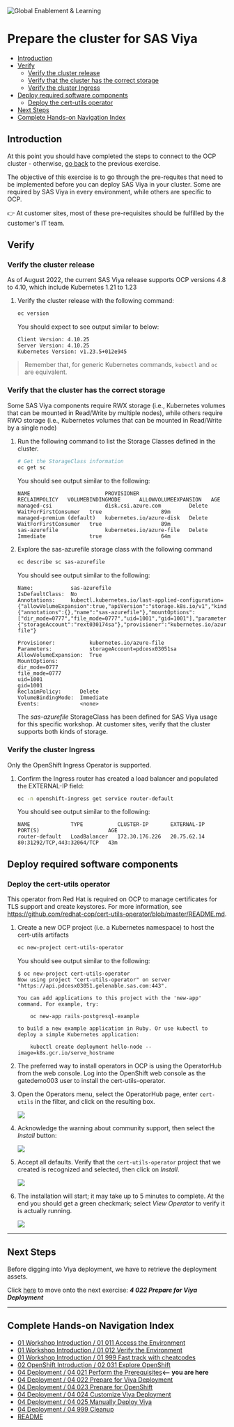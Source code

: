 ![Global Enablement & Learning](https://gelgitlab.race.sas.com/GEL/utilities/writing-content-in-markdown/-/raw/master/img/gel_banner_logo_tech-partners.jpg)

# Prepare the cluster for SAS Viya

* [Introduction](#introduction)
* [Verify](#verify)
  * [Verify the cluster release](#verify-the-cluster-release)
  * [Verify that the cluster has the correct storage](#verify-that-the-cluster-has-the-correct-storage)
  * [Verify the cluster Ingress](#verify-the-cluster-ingress)
* [Deploy required software components](#deploy-required-software-components)
  * [Deploy the cert-utils operator](#deploy-the-cert-utils-operator)
* [Next Steps](#next-steps)
* [Complete Hands-on Navigation Index](#complete-hands-on-navigation-index)

## Introduction

At this point you should have completed the steps to connect to the OCP cluster - otherwise, [go back](/02_OpenShift_Introduction/02_031_Explore_OpenShift.md) to the previous exercise.

The objective of this exercise is to go through the pre-requites that need to be implemented before you can deploy SAS Viya in your cluster. Some are required by SAS Viya in every environment, while others are specific to OCP.

&#128073; At customer sites, most of these pre-requisites should be fulfilled by the customer's IT team.

## Verify

### Verify the cluster release

As of August 2022, the current SAS Viya release supports OCP versions 4.8 to 4.10, which include Kubernetes 1.21 to 1.23

1. Verify the cluster release with the following command:

    ```bash
    oc version
    ```

    You should expect to see output similar to below:

    ```log
    Client Version: 4.10.25
    Server Version: 4.10.25
    Kubernetes Version: v1.23.5+012e945
    ```

> Remember that, for generic Kubernetes commands, `kubectl` and `oc` are equivalent.

### Verify that the cluster has the correct storage

Some SAS Viya components require RWX storage (i.e., Kubernetes volumes that can be mounted in Read/Write by multiple nodes), while others require RWO storage (i.e., Kubernetes volumes that can be mounted in Read/Write by a single node)

1. Run the following command to list the Storage Classes defined in the cluster.

    ```bash
    # Get the StorageClass information
    oc get sc
    ```

    You should see output similar to the following:

    ```log
    NAME                        PROVISIONER                RECLAIMPOLICY   VOLUMEBINDINGMODE      ALLOWVOLUMEEXPANSION   AGE
    managed-csi                 disk.csi.azure.com         Delete          WaitForFirstConsumer   true                   89m
    managed-premium (default)   kubernetes.io/azure-disk   Delete          WaitForFirstConsumer   true                   89m
    sas-azurefile               kubernetes.io/azure-file   Delete          Immediate              true                   64m
    ```

1. Explore the sas-azurefile storage class with the following command

    ```sh
    oc describe sc sas-azurefile
    ```

    You should see output similar to the following:

    ```log
    Name:            sas-azurefile
    IsDefaultClass:  No
    Annotations:     kubectl.kubernetes.io/last-applied-configuration={"allowVolumeExpansion":true,"apiVersion":"storage.k8s.io/v1","kind":"StorageClass","metadata":{"annotations":{},"name":"sas-azurefile"},"mountOptions":["dir_mode=0777","file_mode=0777","uid=1001","gid=1001"],"parameters":{"storageAccount":"rext030174sa"},"provisioner":"kubernetes.io/azure-file"}

    Provisioner:           kubernetes.io/azure-file
    Parameters:            storageAccount=pdcesx03051sa
    AllowVolumeExpansion:  True
    MountOptions:
    dir_mode=0777
    file_mode=0777
    uid=1001
    gid=1001
    ReclaimPolicy:      Delete
    VolumeBindingMode:  Immediate
    Events:             <none>
    ```

    The *sas-azurefile* StorageClass has been defined for SAS Viya usage for this specific workshop. At customer sites, verify that the cluster supports both kinds of storage.

### Verify the cluster Ingress

Only the OpenShift Ingress Operator is supported.

1. Confirm the Ingress router has created a load balancer and populated the EXTERNAL-IP field:

    ```bash
    oc -n openshift-ingress get service router-default
    ```

    You should see output similar to the following:

    ```log
    NAME             TYPE           CLUSTER-IP       EXTERNAL-IP   PORT(S)                      AGE
    router-default   LoadBalancer   172.30.176.226   20.75.62.14   80:31292/TCP,443:32064/TCP   43m
    ```

## Deploy required software components

### Deploy the cert-utils operator

This operator from Red Hat is required on OCP to manage certificates for TLS support and create keystores. For more information, see https://github.com/redhat-cop/cert-utils-operator/blob/master/README.md.

1. Create a new OCP project (i.e. a Kubernetes namespace) to host the cert-utils artifacts

    ```bash
    oc new-project cert-utils-operator
    ```

    You should see output similar to the following:

    ```log
    $ oc new-project cert-utils-operator
    Now using project "cert-utils-operator" on server "https://api.pdcesx03051.gelenable.sas.com:443".

    You can add applications to this project with the 'new-app' command. For example, try:

        oc new-app rails-postgresql-example

    to build a new example application in Ruby. Or use kubectl to deploy a simple Kubernetes application:

        kubectl create deployment hello-node --image=k8s.gcr.io/serve_hostname
    ```

1. The preferred way to install operators in OCP is using the OperatorHub from the web console. Log into the OpenShift web console as the gatedemo003 user to install the cert-utils-operator.

1. Open the Operators menu, select the OperatorHub page, enter `cert-utils` in the filter, and click on the resulting box.

    ![](/img/OperatorHub_CertUtils.png)

1. Acknowledge the warning about community support, then select the *Install* button:

    ![](/img/CertUtilsInstall.png)

1. Accept all defaults. Verify that the `cert-utils-operator` project that we created is recognized and selected, then click on *Install*.

    ![](/img/CertUtilsInstall2.png)

1. The installation will start; it may take up to 5 minutes to complete. At the end you should get a green checkmark; select *View Operator* to verify it is actually running.

    ![](/img/CertUtilsInstall3.png)

<!--
Scripted install for cheatcodes
See https://github.com/redhat-cop/cert-utils-operator#deploying-from-operatorhub-using-cli
```bash
oc apply -f https://raw.githubusercontent.com/redhat-cop/cert-utils-operator/master/config/operatorhub/operator.yaml -n cert-utils-operator
## wait until pods start
sleep 30
oc -n cert-utils-operator wait --for=condition=ready pod -l=control-plane=cert-utils-operator --timeout=300s
```
-->

---

## Next Steps

Before digging into Viya deployment, we have to retrieve the deployment assets.

Click [here](/04_Deployment/04_022_Prepare_for_Viya_Deployment.md) to move onto the next exercise: ***4 022 Prepare for Viya Deployment***

---

## Complete Hands-on Navigation Index
<!-- startnav -->
* [01 Workshop Introduction / 01 011 Access the Environment](/01_Workshop_Introduction/01_011_Access_the_Environment.md)
* [01 Workshop Introduction / 01 012 Verify the Environment](/01_Workshop_Introduction/01_012_Verify_the_Environment.md)
* [01 Workshop Introduction / 01 999 Fast track with cheatcodes](/01_Workshop_Introduction/01_999_Fast_track_with_cheatcodes.md)
* [02 OpenShift Introduction / 02 031 Explore OpenShift](/02_OpenShift_Introduction/02_031_Explore_OpenShift.md)
* [04 Deployment / 04 021 Perform the Prerequisites](/04_Deployment/04_021_Perform_the_Prerequisites.md)**<-- you are here**
* [04 Deployment / 04 022 Prepare for Viya Deployment](/04_Deployment/04_022_Prepare_for_Viya_Deployment.md)
* [04 Deployment / 04 023 Prepare for OpenShift](/04_Deployment/04_023_Prepare_for_OpenShift.md)
* [04 Deployment / 04 024 Customize Viya Deployment](/04_Deployment/04_024_Customize_Viya_Deployment.md)
* [04 Deployment / 04 025 Manually Deploy Viya](/04_Deployment/04_025_Manually_Deploy_Viya.md)
* [04 Deployment / 04 999 Cleanup](/04_Deployment/04_999_Cleanup.md)
* [README](/README.md)
<!-- endnav -->
